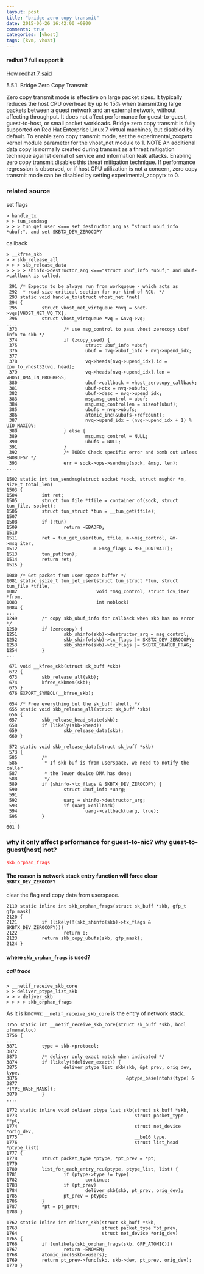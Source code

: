 ```yaml
---
layout: post
title: "bridge zero copy transmit"
date: 2015-06-26 16:42:00 +0800
comments: true
categories: [vhost]
tags: [kvm, vhost]
---
```


#### redhat 7 full support it
[How redhat 7 said](https://access.redhat.com/documentation/en-US/Red_Hat_Enterprise_Linux/7/html/Virtualization_Tuning_and_Optimization_Guide/sect-Virtualization_Tuning_Optimization_Guide-Networking-Techniques.html)

5.5.1. Bridge Zero Copy Transmit

Zero copy transmit mode is effective on large packet sizes. It typically reduces the host CPU overhead by up to 15% when transmitting large packets between a guest network and an external network, without affecting throughput.
It does not affect performance for guest-to-guest, guest-to-host, or small packet workloads.
Bridge zero copy transmit is fully supported on Red Hat Enterprise Linux 7 virtual machines, but disabled by default. To enable zero copy transmit mode, set the experimental_zcopytx kernel module parameter for the vhost_net module to 1.
NOTE
An additional data copy is normally created during transmit as a threat mitigation technique against denial of service and information leak attacks. Enabling zero copy transmit disables this threat mitigation technique.
If performance regression is observed, or if host CPU utilization is not a concern, zero copy transmit mode can be disabled by setting experimental_zcopytx to 0.
<!-- more -->


### related source

set flags
```
> handle_tx
> > tun_sendmsg
> > > tun_get_user <=== set destructor_arg as "struct ubuf_info *ubuf;", and set SKBTX_DEV_ZEROCOPY
```
callback

```
> __kfree_skb
> > skb_release_all
> > > skb_release_data
> > > > shinfo->destructor_arg <==="struct ubuf_info *ubuf;" and ubuf->callback is called.
```

```
 291 /* Expects to be always run from workqueue - which acts as
 292  * read-size critical section for our kind of RCU. */
 293 static void handle_tx(struct vhost_net *net)
 294 {
 295         struct vhost_net_virtqueue *nvq = &net->vqs[VHOST_NET_VQ_TX];
 296         struct vhost_virtqueue *vq = &nvq->vq;
....
 373                 /* use msg_control to pass vhost zerocopy ubuf info to skb */
 374                 if (zcopy_used) {
 375                         struct ubuf_info *ubuf;
 376                         ubuf = nvq->ubuf_info + nvq->upend_idx;
 377
 378                         vq->heads[nvq->upend_idx].id = cpu_to_vhost32(vq, head);
 379                         vq->heads[nvq->upend_idx].len = VHOST_DMA_IN_PROGRESS;
 380                         ubuf->callback = vhost_zerocopy_callback;
 381                         ubuf->ctx = nvq->ubufs;
 382                         ubuf->desc = nvq->upend_idx;
 383                         msg.msg_control = ubuf;
 384                         msg.msg_controllen = sizeof(ubuf);
 385                         ubufs = nvq->ubufs;
 386                         atomic_inc(&ubufs->refcount);
 387                         nvq->upend_idx = (nvq->upend_idx + 1) % UIO_MAXIOV;
 388                 } else {
 389                         msg.msg_control = NULL;
 390                         ubufs = NULL;
 391                 }
 392                 /* TODO: Check specific error and bomb out unless ENOBUFS? */
 393                 err = sock->ops->sendmsg(sock, &msg, len);
....
```

```
1502 static int tun_sendmsg(struct socket *sock, struct msghdr *m, size_t total_len)
1503 {
1504         int ret;
1505         struct tun_file *tfile = container_of(sock, struct tun_file, socket);
1506         struct tun_struct *tun = __tun_get(tfile);
1507
1508         if (!tun)
1509                 return -EBADFD;
1510
1511         ret = tun_get_user(tun, tfile, m->msg_control, &m->msg_iter,
1512                            m->msg_flags & MSG_DONTWAIT);
1513         tun_put(tun);
1514         return ret;
1515 }
```

```
1080 /* Get packet from user space buffer */
1081 static ssize_t tun_get_user(struct tun_struct *tun, struct tun_file *tfile,
1082                             void *msg_control, struct iov_iter *from,
1083                             int noblock)
1084 {
...
1249         /* copy skb_ubuf_info for callback when skb has no error */
1250         if (zerocopy) {
1251                 skb_shinfo(skb)->destructor_arg = msg_control;
1252                 skb_shinfo(skb)->tx_flags |= SKBTX_DEV_ZEROCOPY;
1253                 skb_shinfo(skb)->tx_flags |= SKBTX_SHARED_FRAG;
1254         }
...
```

```
 671 void __kfree_skb(struct sk_buff *skb)
 672 {
 673         skb_release_all(skb);
 674         kfree_skbmem(skb);
 675 }
 676 EXPORT_SYMBOL(__kfree_skb);
```
```
 654 /* Free everything but the sk_buff shell. */
 655 static void skb_release_all(struct sk_buff *skb)
 656 {
 657         skb_release_head_state(skb);
 658         if (likely(skb->head))
 659                 skb_release_data(skb);
 660 }
```


```
 572 static void skb_release_data(struct sk_buff *skb)
 573 {
 585         /*
 586          * If skb buf is from userspace, we need to notify the caller
 587          * the lower device DMA has done;
 588          */
 589         if (shinfo->tx_flags & SKBTX_DEV_ZEROCOPY) {
 590                 struct ubuf_info *uarg;
 591
 592                 uarg = shinfo->destructor_arg;
 593                 if (uarg->callback)
 594                         uarg->callback(uarg, true);
 595         }
 ...
601 }
```






### why it only affect performance for guest-to-nic? why guest-to-guest(host) not? 
<font color='red'>`skb_orphan_frags`</font>
#### The reason is network stack entry function will force clear `SKBTX_DEV_ZEROCOPY`
clear the flag and copy data from userspace.
```
2119 static inline int skb_orphan_frags(struct sk_buff *skb, gfp_t gfp_mask)
2120 {
2121         if (likely(!(skb_shinfo(skb)->tx_flags & SKBTX_DEV_ZEROCOPY)))
2122                 return 0;
2123         return skb_copy_ubufs(skb, gfp_mask);
2124 }
```

#### where `skb_orphan_frags` is used?
##### call trace
```
> __netif_receive_skb_core
> > deliver_ptype_list_skb
> > > deliver_skb
> > > > skb_orphan_frags
```

As it is known:  `__netif_receive_skb_core` is the entry of network stack.
```
3755 static int __netif_receive_skb_core(struct sk_buff *skb, bool pfmemalloc)
3756 {
...
3871         type = skb->protocol;
3872
3873         /* deliver only exact match when indicated */
3874         if (likely(!deliver_exact)) {
3875                 deliver_ptype_list_skb(skb, &pt_prev, orig_dev, type,
3876                                        &ptype_base[ntohs(type) &
3877                                                    PTYPE_HASH_MASK]);
3878         }
....
```

```
1772 static inline void deliver_ptype_list_skb(struct sk_buff *skb,
1773                                           struct packet_type **pt,
1774                                           struct net_device *orig_dev,
1775                                           __be16 type,
1776                                           struct list_head *ptype_list)
1777 {
1778         struct packet_type *ptype, *pt_prev = *pt;
1779
1780         list_for_each_entry_rcu(ptype, ptype_list, list) {
1781                 if (ptype->type != type)
1782                         continue;
1783                 if (pt_prev)
1784                         deliver_skb(skb, pt_prev, orig_dev);
1785                 pt_prev = ptype;
1786         }
1787         *pt = pt_prev;
1788 }
```

```
1762 static inline int deliver_skb(struct sk_buff *skb,
1763                               struct packet_type *pt_prev,
1764                               struct net_device *orig_dev)
1765 {
1766         if (unlikely(skb_orphan_frags(skb, GFP_ATOMIC)))
1767                 return -ENOMEM;
1768         atomic_inc(&skb->users);
1769         return pt_prev->func(skb, skb->dev, pt_prev, orig_dev);
1770 }
```
